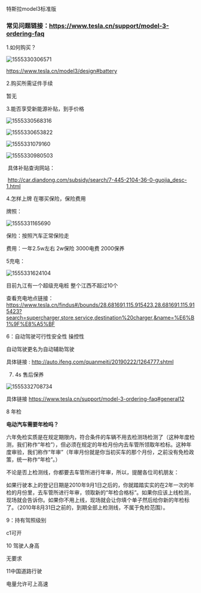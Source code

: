 特斯拉model3标准版

### 常见问题链接：https://www.tesla.cn/support/model-3-ordering-faq



1.如何购买？

![1555330306571](C:\Users\Administrator\AppData\Roaming\Typora\typora-user-images\1555330306571.png)

https://www.tesla.cn/model3/design#battery

2.购买所需证件手续

暂无

3.能否享受新能源补贴，到手价格

![1555330568316](C:\Users\Administrator\AppData\Roaming\Typora\typora-user-images\1555330568316.png)

![1555330653822](C:\Users\Administrator\AppData\Roaming\Typora\typora-user-images\1555330653822.png)

![1555331079160](C:\Users\Administrator\AppData\Roaming\Typora\typora-user-images\1555331079160.png)



![1555330980503](C:\Users\Administrator\AppData\Roaming\Typora\typora-user-images\1555330980503.png)

​	具体补贴查询网站：

​	http://car.diandong.com/subsidy/search/7-445-2104-36-0-guojia_desc-1.html

4.怎样上牌 在哪买保险，保险费用

牌照：

![1555331165690](C:\Users\Administrator\AppData\Roaming\Typora\typora-user-images\1555331165690.png)

保险：按照汽车正常保险走

费用：一年2.5w左右 2w保险 3000电费 2000保养

5充电：

![1555331624104](C:\Users\Administrator\AppData\Roaming\Typora\typora-user-images\1555331624104.png)

目前九江有一个超级充电桩 整个江西不超过10个

查看充电地点链接： https://www.tesla.cn/findus#/bounds/28.681691,115.915423,28.681691,115.915423?search=supercharger,store,service,destination%20charger,&name=%E6%B1%9F%E8%A5%BF



6：自动驾驶可行性安全性 操控性

自动驾驶更名为自动辅助驾驶

具体链接 : http://auto.ifeng.com/quanmeiti/20190222/1264777.shtml

7. 4s 售后保养

![1555332708734](C:\Users\Administrator\AppData\Roaming\Typora\typora-user-images\1555332708734.png)

具体链接 https://www.tesla.cn/support/model-3-ordering-faq#general12

8 年检

**电动汽车需要年检吗？**

六年免检实质是在规定期限内，符合条件的车辆不用去检测场检测了（这种年度检测，我们称作“年检”），但必须在规定的年检月份内去车管所领取年检标。这种年度审验，我们称作“年审”（年审月份就是你当初买车的那个月份，之前没有免检政策，统一称作“年检”。）

不论是否上检测线，你都要去车管所进行年审，所以，提醒各位司机朋友：

如果行驶本上的登记日期是2010年9月1日之后的，你就踏踏实实的在2年一次的年检的月份里，去车管所进行年审，领取新的“年检合格标”。如果你应该上线检测，现场就会告诉你。如果你不用上线，现场就会让你填个单子然后给你新的年检标了。（2010年8月31日之前的，到期全部上检测线，不属于免检范围）。

9：持有驾照级别

c1可开

10 驾驶人身高

无要求

11中国道路行驶

电量允许可上高速



